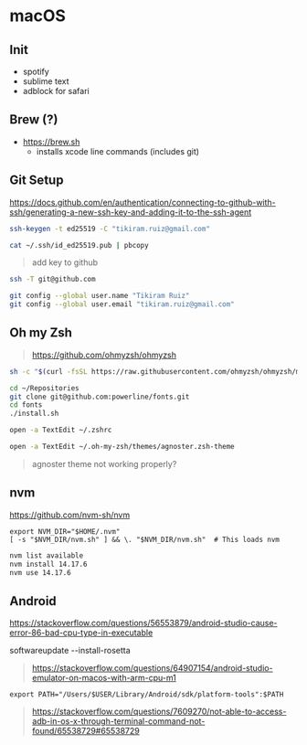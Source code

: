 
# macOS

## Init

+ spotify
+ sublime text
+ adblock for safari


## Brew (?)

+ https://brew.sh
	- installs xcode line commands (includes git)


## Git Setup

https://docs.github.com/en/authentication/connecting-to-github-with-ssh/generating-a-new-ssh-key-and-adding-it-to-the-ssh-agent


```bash
ssh-keygen -t ed25519 -C "tikiram.ruiz@gmail.com"

cat ~/.ssh/id_ed25519.pub | pbcopy

```

> add key to github

```bash
ssh -T git@github.com
```

```bash
git config --global user.name "Tikiram Ruiz"
git config --global user.email "tikiram.ruiz@gmail.com"
```

## Oh my Zsh

> https://github.com/ohmyzsh/ohmyzsh


```bash
sh -c "$(curl -fsSL https://raw.githubusercontent.com/ohmyzsh/ohmyzsh/master/tools/install.sh)"
```


```bash
cd ~/Repositories
git clone git@github.com:powerline/fonts.git
cd fonts
./install.sh
```


```bash
open -a TextEdit ~/.zshrc
```


```bash
open -a TextEdit ~/.oh-my-zsh/themes/agnoster.zsh-theme
```


> agnoster theme not working properly?


## nvm

https://github.com/nvm-sh/nvm

```
export NVM_DIR="$HOME/.nvm"
[ -s "$NVM_DIR/nvm.sh" ] && \. "$NVM_DIR/nvm.sh"  # This loads nvm
```

```bash
nvm list available
nvm install 14.17.6
nvm use 14.17.6
```

## Android

https://stackoverflow.com/questions/56553879/android-studio-cause-error-86-bad-cpu-type-in-executable

softwareupdate --install-rosetta


> https://stackoverflow.com/questions/64907154/android-studio-emulator-on-macos-with-arm-cpu-m1

```
export PATH="/Users/$USER/Library/Android/sdk/platform-tools":$PATH
```

> https://stackoverflow.com/questions/7609270/not-able-to-access-adb-in-os-x-through-terminal-command-not-found/65538729#65538729

